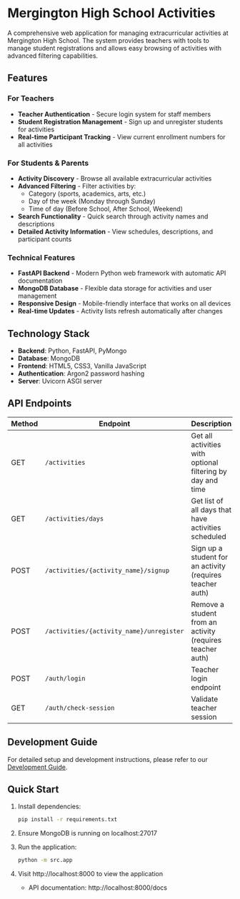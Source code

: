 # Mergington High School Activities

A comprehensive web application for managing extracurricular activities at Mergington High School. The system provides teachers with tools to manage student registrations and allows easy browsing of activities with advanced filtering capabilities.

## Features

### For Teachers
- **Teacher Authentication** - Secure login system for staff members
- **Student Registration Management** - Sign up and unregister students for activities
- **Real-time Participant Tracking** - View current enrollment numbers for all activities

### For Students & Parents
- **Activity Discovery** - Browse all available extracurricular activities
- **Advanced Filtering** - Filter activities by:
  - Category (sports, academics, arts, etc.)
  - Day of the week (Monday through Sunday)
  - Time of day (Before School, After School, Weekend)
- **Search Functionality** - Quick search through activity names and descriptions
- **Detailed Activity Information** - View schedules, descriptions, and participant counts

### Technical Features
- **FastAPI Backend** - Modern Python web framework with automatic API documentation
- **MongoDB Database** - Flexible data storage for activities and user management
- **Responsive Design** - Mobile-friendly interface that works on all devices
- **Real-time Updates** - Activity lists refresh automatically after changes

## Technology Stack

- **Backend**: Python, FastAPI, PyMongo
- **Database**: MongoDB
- **Frontend**: HTML5, CSS3, Vanilla JavaScript
- **Authentication**: Argon2 password hashing
- **Server**: Uvicorn ASGI server

## API Endpoints

| Method | Endpoint | Description |
|--------|----------|-------------|
| GET | `/activities` | Get all activities with optional filtering by day and time |
| GET | `/activities/days` | Get list of all days that have activities scheduled |
| POST | `/activities/{activity_name}/signup` | Sign up a student for an activity (requires teacher auth) |
| POST | `/activities/{activity_name}/unregister` | Remove a student from an activity (requires teacher auth) |
| POST | `/auth/login` | Teacher login endpoint |
| GET | `/auth/check-session` | Validate teacher session |

## Development Guide

For detailed setup and development instructions, please refer to our [Development Guide](../docs/how-to-develop.md).

## Quick Start

1. Install dependencies:
   ```bash
   pip install -r requirements.txt
   ```

2. Ensure MongoDB is running on localhost:27017

3. Run the application:
   ```bash
   python -m src.app
   ```

4. Visit http://localhost:8000 to view the application
   - API documentation: http://localhost:8000/docs
